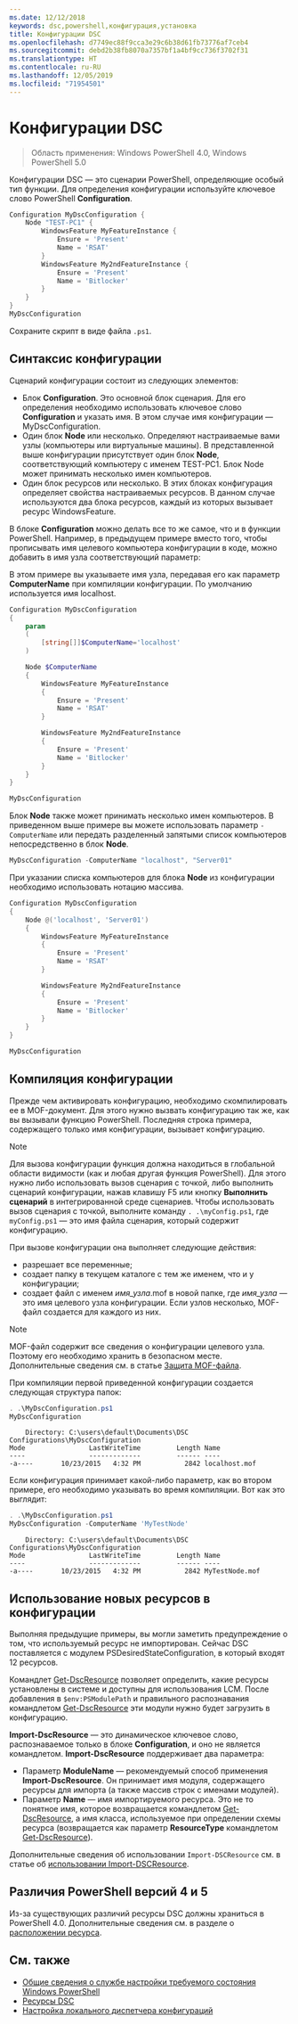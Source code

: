 ```yaml
---
ms.date: 12/12/2018
keywords: dsc,powershell,конфигурация,установка
title: Конфигурации DSC
ms.openlocfilehash: d7749ec88f9cca3e29c6b38d61fb73776af7ceb4
ms.sourcegitcommit: debd2b38fb8070a7357bf1a4bf9cc736f3702f31
ms.translationtype: HT
ms.contentlocale: ru-RU
ms.lasthandoff: 12/05/2019
ms.locfileid: "71954501"
---
```

# <a name="dsc-configurations"></a>Конфигурации DSC

> Область применения: Windows PowerShell 4.0, Windows PowerShell 5.0

Конфигурации DSC — это сценарии PowerShell, определяющие особый тип функции.
Для определения конфигурации используйте ключевое слово PowerShell **Configuration**.

```powershell
Configuration MyDscConfiguration {
    Node "TEST-PC1" {
        WindowsFeature MyFeatureInstance {
            Ensure = 'Present'
            Name = 'RSAT'
        }
        WindowsFeature My2ndFeatureInstance {
            Ensure = 'Present'
            Name = 'Bitlocker'
        }
    }
}
MyDscConfiguration
```

Сохраните скрипт в виде файла `.ps1`.

## <a name="configuration-syntax"></a>Синтаксис конфигурации

Сценарий конфигурации состоит из следующих элементов:

- Блок **Configuration**. Это основной блок сценария. Для его определения необходимо использовать ключевое слово **Configuration** и указать имя. В этом случае имя конфигурации — MyDscConfiguration.
- Один блок **Node** или несколько. Определяют настраиваемые вами узлы (компьютеры или виртуальные машины). В представленной выше конфигурации присутствует один блок **Node**, соответствующий компьютеру с именем TEST-PC1. Блок Node может принимать несколько имен компьютеров.
- Один блок ресурсов или несколько. В этих блоках конфигурация определяет свойства настраиваемых ресурсов. В данном случае используются два блока ресурсов, каждый из которых вызывает ресурс WindowsFeature.

В блоке **Configuration** можно делать все то же самое, что и в функции PowerShell. Например, в предыдущем примере вместо того, чтобы прописывать имя целевого компьютера конфигурации в коде, можно добавить в имя узла соответствующий параметр:

В этом примере вы указываете имя узла, передавая его как параметр **ComputerName** при компиляции конфигурации. По умолчанию используется имя localhost.

```powershell
Configuration MyDscConfiguration
{
    param
    (
        [string[]]$ComputerName='localhost'
    )

    Node $ComputerName
    {
        WindowsFeature MyFeatureInstance
        {
            Ensure = 'Present'
            Name = 'RSAT'
        }

        WindowsFeature My2ndFeatureInstance
        {
            Ensure = 'Present'
            Name = 'Bitlocker'
        }
    }
}

MyDscConfiguration
```

Блок **Node** также может принимать несколько имен компьютеров. В приведенном выше примере вы можете использовать параметр `-ComputerName` или передать разделенный запятыми список компьютеров непосредственно в блок **Node**.

```powershell
MyDscConfiguration -ComputerName "localhost", "Server01"
```

При указании списка компьютеров для блока **Node** из конфигурации необходимо использовать нотацию массива.

```powershell
Configuration MyDscConfiguration
{
    Node @('localhost', 'Server01')
    {
        WindowsFeature MyFeatureInstance
        {
            Ensure = 'Present'
            Name = 'RSAT'
        }

        WindowsFeature My2ndFeatureInstance
        {
            Ensure = 'Present'
            Name = 'Bitlocker'
        }
    }
}

MyDscConfiguration
```

## <a name="compiling-the-configuration"></a>Компиляция конфигурации

Прежде чем активировать конфигурацию, необходимо скомпилировать ее в MOF-документ.
Для этого нужно вызвать конфигурацию так же, как вы вызывали функцию PowerShell.
Последняя строка примера, содержащего только имя конфигурации, вызывает конфигурацию.

> [!NOTE]
> Для вызова конфигурации функция должна находиться в глобальной области видимости (как и любая другая функция PowerShell).
> Для этого нужно либо использовать вызов сценария с точкой, либо выполнить сценарий конфигурации, нажав клавишу F5 или кнопку **Выполнить сценарий** в интегрированной среде сценариев.
> Чтобы использовать вызов сценария с точкой, выполните команду `. .\myConfig.ps1`, где `myConfig.ps1` — это имя файла сценария, который содержит конфигурацию.

При вызове конфигурации она выполняет следующие действия:

- разрешает все переменные;
- создает папку в текущем каталоге с тем же именем, что и у конфигурации;
- создает файл с именем _имя_узла_.mof в новой папке, где _имя_узла_ — это имя целевого узла конфигурации.
  Если узлов несколько, MOF-файл создается для каждого из них.

> [!NOTE]
> MOF-файл содержит все сведения о конфигурации целевого узла. Поэтому его необходимо хранить в безопасном месте.
> Дополнительные сведения см. в статье [Защита MOF-файла](../pull-server/secureMOF.md).

При компиляции первой приведенной конфигурации создается следующая структура папок:

```powershell
. .\MyDscConfiguration.ps1
MyDscConfiguration
```

```
    Directory: C:\users\default\Documents\DSC Configurations\MyDscConfiguration
Mode                LastWriteTime         Length Name
----                -------------         ------ ----
-a----       10/23/2015   4:32 PM           2842 localhost.mof
```

Если конфигурация принимает какой-либо параметр, как во втором примере, его необходимо указывать во время компиляции. Вот как это выглядит:

```powershell
. .\MyDscConfiguration.ps1
MyDscConfiguration -ComputerName 'MyTestNode'
```

```
    Directory: C:\users\default\Documents\DSC Configurations\MyDscConfiguration
Mode                LastWriteTime         Length Name
----                -------------         ------ ----
-a----       10/23/2015   4:32 PM           2842 MyTestNode.mof
```

## <a name="using-new-resources-in-your-configuration"></a>Использование новых ресурсов в конфигурации

Выполняя предыдущие примеры, вы могли заметить предупреждение о том, что используемый ресурс не импортирован.
Сейчас DSC поставляется с модулем PSDesiredStateConfiguration, в который входят 12 ресурсов.

Командлет [Get-DscResource](/powershell/module/PSDesiredStateConfiguration/Get-DscResource) позволяет определить, какие ресурсы установлены в системе и доступны для использования LCM.
После добавления в `$env:PSModulePath` и правильного распознавания командлетом [Get-DscResource](/powershell/module/PSDesiredStateConfiguration/Get-DscResource) эти модули нужно будет загрузить в конфигурацию.

**Import-DscResource** — это динамическое ключевое слово, распознаваемое только в блоке **Configuration**, и оно не является командлетом.
**Import-DscResource** поддерживает два параметра:

- Параметр **ModuleName** — рекомендуемый способ применения **Import-DscResource**. Он принимает имя модуля, содержащего ресурсы для импорта (а также массив строк с именами модулей).
- Параметр **Name** — имя импортируемого ресурса. Это не то понятное имя, которое возвращается командлетом [Get-DscResource](/powershell/module/PSDesiredStateConfiguration/Get-DscResource), а имя класса, используемое при определении схемы ресурса (возвращается как параметр **ResourceType** командлетом [Get-DscResource](/powershell/module/PSDesiredStateConfiguration/Get-DscResource)).

Дополнительные сведения об использовании `Import-DSCResource` см. в статье об [использовании Import-DSCResource](import-dscresource.md).

## <a name="powershell-v4-and-v5-differences"></a>Различия PowerShell версий 4 и 5

Из-за существующих различий ресурсы DSC должны храниться в PowerShell 4.0. Дополнительные сведения см. в разделе о [расположении ресурса](import-dscresource.md#resource-location).

## <a name="see-also"></a>См. также

- [Общие сведения о службе настройки требуемого состояния Windows PowerShell](../overview/overview.md)
- [Ресурсы DSC](../resources/resources.md)
- [Настройка локального диспетчера конфигураций](../managing-nodes/metaConfig.md)
